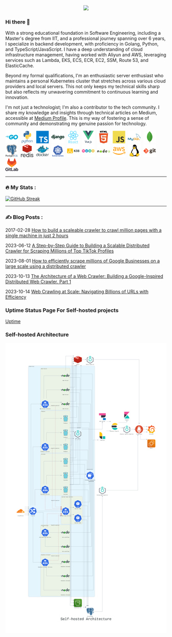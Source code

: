 <div id="header" align="center">
  <img src="https://media.giphy.com/media/M9gbBd9nbDrOTu1Mqx/giphy.gif" width="100"/>
</div>

### Hi there 👋


With a strong educational foundation in Software Engineering, including a Master's degree from IIT, and a professional journey spanning over 6 years, I specialize in backend development, with proficiency in Golang, Python, and TypeScript/JavaScript. I have a deep understanding of cloud infrastructure management, having worked with Aliyun and AWS, leveraging services such as Lambda, EKS, ECS, ECR, EC2, SSM, Route 53, and ElasticCache.

Beyond my formal qualifications, I'm an enthusiastic server enthusiast who maintains a personal Kubernetes cluster that stretches across various cloud providers and local servers. This not only keeps my technical skills sharp but also reflects my unwavering commitment to continuous learning and innovation.

I'm not just a technologist; I'm also a contributor to the tech community. I share my knowledge and insights through technical articles on Medium, accessible at [Medium Profile](https://medium.com/@tonywangcn). This is my way of fostering a sense of community and demonstrating my genuine passion for technology.


<div>
  <img src="https://github.com/devicons/devicon/blob/master/icons/go/go-original-wordmark.svg" title="Golang" alt="Golang" width="40" height="40"/>&nbsp;
  <img src="https://github.com/devicons/devicon/blob/master/icons/python/python-original-wordmark.svg" title="Python" alt="Python" width="40" height="40"/>&nbsp;
  <img src="https://github.com/devicons/devicon/blob/master/icons/typescript/typescript-original.svg" title="TypeScript" alt="TypeScript" width="40" height="40"/>&nbsp;
  <img src="https://github.com/devicons/devicon/blob/master/icons/django/django-plain-wordmark.svg" title="Django" alt="Django" width="40" height="40"/>&nbsp;
  <img src="https://github.com/devicons/devicon/blob/master/icons/react/react-original-wordmark.svg" title="React" alt="React" width="40" height="40"/>&nbsp;
    <img src="https://github.com/devicons/devicon/blob/master/icons/vuejs/vuejs-original-wordmark.svg" title="React" alt="React" width="40" height="40"/>&nbsp;
  <img src="https://github.com/devicons/devicon/blob/master/icons/html5/html5-original-wordmark.svg" title="HTML5" alt="HTML" width="40" height="40"/>&nbsp;
  <img src="https://github.com/devicons/devicon/blob/master/icons/javascript/javascript-original.svg" title="JavaScript" alt="JavaScript" width="40" height="40"/>&nbsp;
  <img src="https://github.com/devicons/devicon/blob/master/icons/mysql/mysql-original-wordmark.svg" title="MySQL"  alt="MySQL" width="40" height="40"/>&nbsp;
  <img src="https://github.com/devicons/devicon/blob/master/icons/mongodb/mongodb-original.svg" title="MongoDB"  alt="MongoDB" width="40" height="40"/>&nbsp;
  <img src="https://github.com/devicons/devicon/blob/master/icons/postgresql/postgresql-original-wordmark.svg" title="PostgreSQL"  alt="PostgreSQL" width="40" height="40"/>&nbsp;
  <img src="https://github.com/devicons/devicon/blob/master/icons/redis/redis-original-wordmark.svg" title="Redis"  alt="Redis" width="40" height="40"/>&nbsp;
  <img src="https://github.com/devicons/devicon/blob/master/icons/docker/docker-original-wordmark.svg" title="Docker"  alt="Docker" width="40" height="40"/>&nbsp;
  <img src="https://github.com/devicons/devicon/blob/master/icons/kubernetes/kubernetes-plain-wordmark.svg" title="Kubernetes"  alt="Kubernetes" width="40" height="40"/>&nbsp;
  <img src="https://github.com/devicons/devicon/blob/master/icons/k3s/k3s-original-wordmark.svg" title="K3s"  alt="K3s" width="40" height="40"/>&nbsp;
  <img src="https://github.com/devicons/devicon/blob/master/icons/hugo/hugo-original-wordmark.svg" title="Hugo"  alt="Hugo" width="40" height="40"/>&nbsp;
  <img src="https://github.com/devicons/devicon/blob/master/icons/nodejs/nodejs-original-wordmark.svg" title="NodeJS" alt="NodeJS" width="40" height="40"/>&nbsp;
  <img src="https://github.com/devicons/devicon/blob/master/icons/amazonwebservices/amazonwebservices-plain-wordmark.svg" title="AWS" alt="AWS" width="40" height="40"/>&nbsp;
  <img src="https://github.com/devicons/devicon/blob/master/icons/linux/linux-original.svg" title="Linux" alt="Linux" width="40" height="40"/>&nbsp;
  <img src="https://github.com/devicons/devicon/blob/master/icons/git/git-original-wordmark.svg" title="Github" **alt="Github" width="40" height="40"/>
  <img src="https://github.com/devicons/devicon/blob/master/icons/gitlab/gitlab-original-wordmark.svg" title="Gitlab" **alt="Gitlab" width="40" height="40"/>
</div>

---

### :fire: My Stats :

[![GitHub Streak](https://github-readme-streak-stats.herokuapp.com?user=tonywangcn&date_format=M%20j%5B%2C%20Y%5D)](https://git.io/streak-stats)


---

### :writing_hand: Blog Posts :




2017-02-28 [How to build a scaleable crawler to crawl million pages with a single machine in just 2 hours](https://medium.com/@tonywangcn/how-to-build-a-scaleable-crawler-to-crawl-million-pages-with-a-single-machine-in-just-2-hours-ab3e238d1c22)

2023-06-12 [A Step-by-Step Guide to Building a Scalable Distributed Crawler for Scraping Millions of Top TikTok Profiles](https://dev.to/tonywangca/a-step-by-step-guide-to-building-a-scalable-distributed-crawler-for-scraping-millions-of-top-tiktok-profiles-2pk8)

2023-08-01 [How to efficiently scrape millions of Google Businesses on a large scale using a distributed crawler](https://medium.com/@tonywangcn/how-to-efficiently-scrape-millions-of-google-businesses-on-a-large-scale-using-a-distributed-35b9140030eb)

2023-10-13 [The Architecture of a Web Crawler: Building a Google-Inspired Distributed Web Crawler. Part 1](https://medium.com/@tonywangcn/the-architecture-of-a-web-crawler-building-a-google-inspired-distributed-web-crawler-part-1-7f4281f9f539)

2023-10-14 [Web Crawling at Scale: Navigating Billions of URLs with Efficiency](https://medium.com/p/7a9b9a1e3829)

### Uptime Status Page For Self-hosted projects

[Uptime](https://uptime.doask.net/status/cloud)

### Self-hosted Architecture

![Self-hosted Architecture](https://raw.githubusercontent.com/tonywangcn/tonywangcn/main/img/self-hosted%20architecture%20diagram.png)
